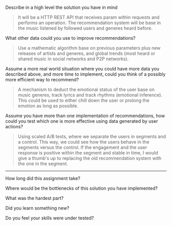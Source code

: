 Describe in a high level the solution you have in mind
> It will be a HTTP REST API that receives param within requests and performs an operation. The recommendation system will be base in the music listened by followed users and generes heard before.

What other data could you use to improve recommendations?
> Use a mathematic algorithm base on previous parameters plus new releases of artists and generes, and global trends (most heard or shared music in social networks and P2P networks).

Assume a more real world situation where you could have more data you described above, and more time to implement, could you think of a possibly more efficient way to recommend?
> A mechanism to deduct the emotional status of the user base on music generes, track lyrics and track rhythms (emotional inference). This could be used to either chill down the user or prolong the emotion as long as possible.

Assume you have more than one implementation of recommendations, how could you test which one is more effective using data generated by user actions?
> Using scaled A/B tests, where we separate the users in segments and a control. This way, we could see how the users behave in the segments versus the control. If the engagement and the user response is positive within the segment and stable in time, I would give a thumb's up to replacing the old recommendation system with the one in the segment.

---

How long did this assignment take?
>

Where would be the bottlenecks of this solution you have implemented?
>

What was the hardest part?
>

Did you learn something new?
>

Do you feel your skills were under tested?
>
